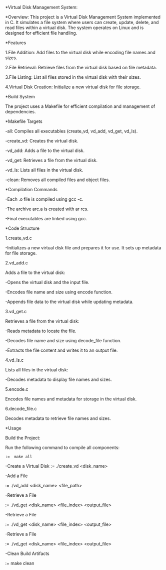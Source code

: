 *Virtual Disk Management System:   

*Overview:
This project is a Virtual Disk Management System implemented in C. It simulates a file system where users can create, update, delete, and read files within a virtual disk. The system operates on Linux and is designed for efficient file handling.

*Features

1.File Addition: Add files to the virtual disk while encoding file names and sizes.

2.File Retrieval: Retrieve files from the virtual disk based on file metadata.

3.File Listing: List all files stored in the virtual disk with their sizes.

4.Virtual Disk Creation: Initialize a new virtual disk for file storage.

*Build System

The project uses a Makefile for efficient compilation and management of dependencies.

*Makefile Targets

-all: Compiles all executables (create_vd, vd_add, vd_get, vd_ls).

-create_vd: Creates the virtual disk.

-vd_add: Adds a file to the virtual disk.

-vd_get: Retrieves a file from the virtual disk.

-vd_ls: Lists all files in the virtual disk.

-clean: Removes all compiled files and object files.

*Compilation Commands

-Each .o file is compiled using gcc -c.

-The archive arc.a is created with ar rcs.

-Final executables are linked using gcc.

*Code Structure

1.create_vd.c

  -Initializes a new virtual disk file and prepares it for use. It sets up metadata for file storage.

2.vd_add.c

Adds a file to the virtual disk:

-Opens the virtual disk and the input file.

-Encodes file name and size using encode function.

-Appends file data to the virtual disk while updating metadata.

3.vd_get.c

Retrieves a file from the virtual disk:

-Reads metadata to locate the file.

-Decodes file name and size using decode_file function.

-Extracts the file content and writes it to an output file.

4.vd_ls.c

Lists all files in the virtual disk:

-Decodes metadata to display file names and sizes.

5.encode.c

Encodes file names and metadata for storage in the virtual disk.

6.decode_file.c

Decodes metadata to retrieve file names and sizes.

*Usage

Build the Project:

Run the following command to compile all components:

    :=  make all
	
-Create a Virtual Disk
     :=  ./create_vd <disk_name>
    
-Add a File

   := ./vd_add <disk_name> <file_path>
   
-Retrieve a File

  :=  ./vd_get <disk_name> <file_index> <output_file>
  
-Retrieve a File

   :=  ./vd_get <disk_name> <file_index> <output_file>
    
-Retrieve a File

   := ./vd_get <disk_name> <file_index> <output_file>
   
-Clean Build Artifacts

   := make clean
